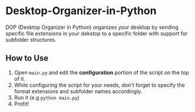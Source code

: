 # Desktop-Organizer-in-Python
DOP (Desktop Organizer in Python) organizes your desktop by sending specific file extensions in your dekstop to a specific folder with support for subfolder structures.

## How to Use
1. Open `main.py` and edit the **configuration** portion of the script on the top of it.
2. While configuring the script for your needs, don't forget to specify the format extensions and subfolder names accordingly.
3. Run it (e.g `python main.py`)
4. Profit!
